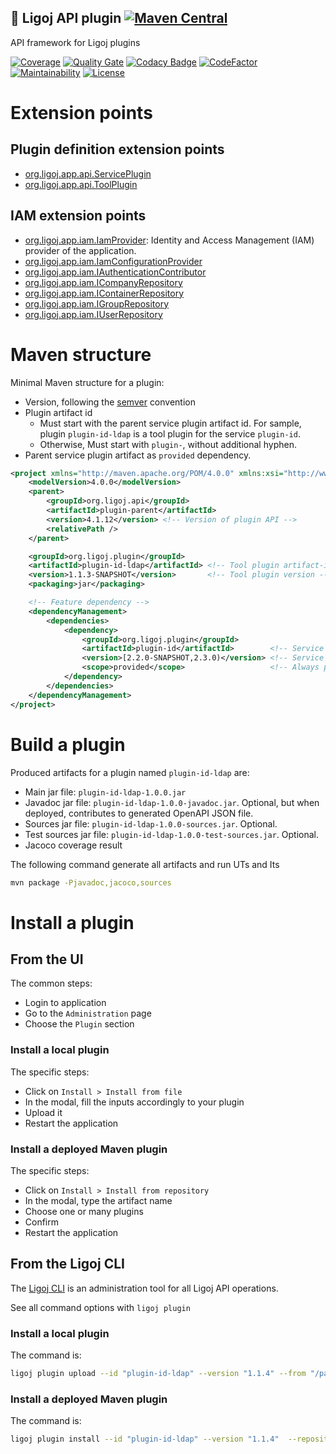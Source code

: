 ## :link: Ligoj API plugin [![Maven Central](https://maven-badges.herokuapp.com/maven-central/org.ligoj.api/root/badge.svg)](https://maven-badges.herokuapp.com/maven-central/org.ligoj.api/root)
API framework for Ligoj plugins

[![Coverage](https://sonarcloud.io/api/project_badges/measure?project=org.ligoj.api%3Aroot&metric=coverage)](https://sonarcloud.io/component_measures/metric/coverage/list?id=org.ligoj.api%3Aroot)
[![Quality Gate](https://sonarcloud.io/api/project_badges/measure?metric=alert_status&project=org.ligoj.api%3Aroot)](https://sonarcloud.io/dashboard/index/org.ligoj.api:root)
[![Codacy Badge](https://api.codacy.com/project/badge/Grade/abf810c094e44c0691f71174c707d6ed)](https://www.codacy.com/gh/ligoj/ligoj-api?utm_source=github.com&amp;utm_medium=referral&amp;utm_content=ligoj/ligoj-api&amp;utm_campaign=Badge_Grade)
[![CodeFactor](https://www.codefactor.io/repository/github/ligoj/ligoj-api/badge)](https://www.codefactor.io/repository/github/ligoj/ligoj-api)
[![Maintainability](https://api.codeclimate.com/v1/badges/df4f5f5fc210a3e77b1e/maintainability)](https://codeclimate.com/github/ligoj/ligoj-api/maintainability)
[![License](http://img.shields.io/:license-mit-blue.svg)](http://fabdouglas.mit-license.org/)

# Extension points

## Plugin definition extension points

- [org.ligoj.app.api.ServicePlugin](plugin-api/src/main/java/org/ligoj/app/api/ServicePlugin.java)
- [org.ligoj.app.api.ToolPlugin](plugin-api/src/main/java/org/ligoj/app/api/ToolPlugin.java)

## IAM extension points

- [org.ligoj.app.iam.IamProvider](plugin-api/src/main/java/org/ligoj/app/iam/IamProvider.java): Identity and Access Management (IAM) provider of the application.
- [org.ligoj.app.iam.IamConfigurationProvider](plugin-api/src/main/java/org/ligoj/app/iam/IamConfigurationProvider.java)
- [org.ligoj.app.iam.IAuthenticationContributor](plugin-api/src/main/java/org/ligoj/app/iam/IAuthenticationContributor.java)
- [org.ligoj.app.iam.ICompanyRepository](plugin-api/src/main/java/org/ligoj/app/iam/ICompanyRepository.java)
- [org.ligoj.app.iam.IContainerRepository](plugin-api/src/main/java/org/ligoj/app/iam/IContainerRepository.java)
- [org.ligoj.app.iam.IGroupRepository](plugin-api/src/main/java/org/ligoj/app/iam/IGroupRepository.java)
- [org.ligoj.app.iam.IUserRepository](plugin-api/src/main/java/org/ligoj/app/iam/IUserRepository.java)

# Maven structure

Minimal Maven structure for a plugin:
- Version, following the [semver](https://semver.org/) convention
- Plugin artifact id
  - Must start with the parent service plugin artifact id. For sample, plugin `plugin-id-ldap` is a tool plugin for the service `plugin-id`.
  - Otherwise, Must start with `plugin-`, without additional hyphen.
- Parent service plugin artifact as `provided` dependency.

```xml
<project xmlns="http://maven.apache.org/POM/4.0.0" xmlns:xsi="http://www.w3.org/2001/XMLSchema-instance" xsi:schemaLocation="http://maven.apache.org/POM/4.0.0 http://maven.apache.org/xsd/maven-4.0.0.xsd">
	<modelVersion>4.0.0</modelVersion>
	<parent>
		<groupId>org.ligoj.api</groupId>
		<artifactId>plugin-parent</artifactId>
        <version>4.1.12</version> <!-- Version of plugin API -->
		<relativePath />
	</parent>

	<groupId>org.ligoj.plugin</groupId>
	<artifactId>plugin-id-ldap</artifactId> <!-- Tool plugin artifact-id, must start with "plugin-" -->
	<version>1.1.3-SNAPSHOT</version>       <!-- Tool plugin version -->
	<packaging>jar</packaging>

    <!-- Feature dependency -->
    <dependencyManagement>
        <dependencies>
            <dependency>
                <groupId>org.ligoj.plugin</groupId>
                <artifactId>plugin-id</artifactId>        <!-- Service plugin artifact-id -->
                <version>[2.2.0-SNAPSHOT,2.3.0)</version> <!-- Service plugin version range -->
                <scope>provided</scope>                   <!-- Always provided -->
            </dependency>
        </dependencies>
    </dependencyManagement>
</project>
```

# Build a plugin

Produced artifacts for a plugin named `plugin-id-ldap` are:
- Main jar file: `plugin-id-ldap-1.0.0.jar`
- Javadoc jar file: `plugin-id-ldap-1.0.0-javadoc.jar`. Optional, but when deployed, contributes to generated OpenAPI JSON file.
- Sources jar file: `plugin-id-ldap-1.0.0-sources.jar`. Optional.
- Test sources jar file: `plugin-id-ldap-1.0.0-test-sources.jar`. Optional.
- Jacoco coverage result

The following command generate all artifacts and run UTs and Its
```bash
mvn package -Pjavadoc,jacoco,sources
```

# Install a plugin

## From the UI

The common steps:
- Login to application
- Go to the `Administration` page
- Choose the `Plugin` section


### Install a local plugin

The specific steps:
- Click on `Install > Install from file`
- In the modal, fill the inputs accordingly to your plugin
- Upload it
- Restart the application

### Install a deployed Maven plugin

The specific steps:
- Click on `Install > Install from repository`
- In the modal, type the artifact name
- Choose one or many plugins
- Confirm
- Restart the application


## From the Ligoj CLI

The [Ligoj CLI](https://github.com/ligoj/cli) is an administration tool for all Ligoj API operations.

See all command options with `ligoj plugin`

### Install a local plugin

The command is:

```bash
ligoj plugin upload --id "plugin-id-ldap" --version "1.1.4" --from "/path/to/plugin-id-ldap-1.1.4.jar"
```

### Install a deployed Maven plugin

The command is:

```bash
ligoj plugin install --id "plugin-id-ldap" --version "1.1.4"  --repository "central" --javadoc
```
